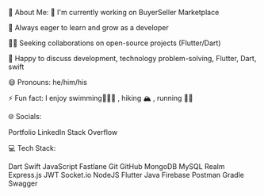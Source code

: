 💫 About Me:
🧱 I'm currently working on BuyerSeller Marketplace

🌱 Always eager to learn and grow as a developer

🧑‍💻 Seeking collaborations on open-source projects (Flutter/Dart)

💬 Happy to discuss development, technology problem-solving, Flutter, Dart, swift

😄 Pronouns: he/him/his

⚡ Fun fact: I enjoy swimming🏊🏻‍♂️ , hiking 🏔️ , running 🏃🏻



🌐 Socials:

Portfolio LinkedIn Stack Overflow


💻 Tech Stack:



Dart Swift JavaScript Fastlane Git GitHub MongoDB MySQL Realm Express.js JWT Socket.io NodeJS Flutter Java Firebase Postman Gradle Swagger




